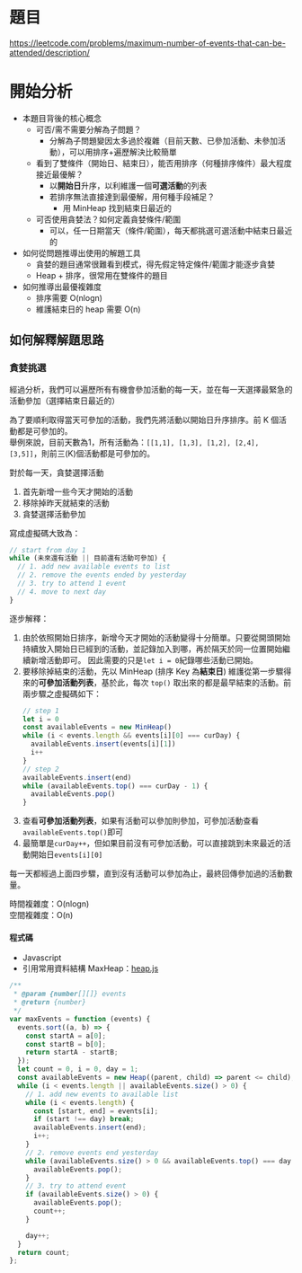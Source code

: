# 題目

https://leetcode.com/problems/maximum-number-of-events-that-can-be-attended/description/

# 開始分析

- 本題目背後的核心概念
  - 可否/需不需要分解為子問題？
    - 分解為子問題變因太多過於複雜（目前天數、已參加活動、未參加活動），可以用排序+遍歷解決比較簡單
  - 看到了雙條件（開始日、結束日），能否用排序（何種排序條件）最大程度接近最優解？
    - 以**開始日**升序，以利維護一個**可選活動**的列表
    - 若排序無法直接達到最優解，用何種手段補足？
      - 用 MinHeap 找到結束日最近的
  - 可否使用貪婪法？如何定義貪婪條件/範圍
    - 可以，任一日期當天（條件/範圍），每天都挑選可選活動中結束日最近的
- 如何從問題推導出使用的解題工具
  - 貪婪的題目通常很難看到模式，得先假定特定條件/範圍才能逐步貪婪
  - Heap + 排序，很常用在雙條件的題目
- 如何推導出最優複雜度
  - 排序需要 O(nlogn)
  - 維護結束日的 heap 需要 O(n)
## 如何解釋解題思路

### 貪婪挑選

經過分析，我們可以遍歷所有有機會參加活動的每一天，並在每一天選擇最緊急的活動參加（選擇結束日最近的）

為了要順利取得當天可參加的活動，我們先將活動以開始日升序排序。前 K 個活動都是可參加的。  
舉例來說，目前天數為1，所有活動為：`[[1,1], [1,3], [1,2], [2,4], [3,5]]`，則前三(K)個活動都是可參加的。

對於每一天，貪婪選擇活動
1. 首先新增一些今天才開始的活動
2. 移除掉昨天就結束的活動
3. 貪婪選擇活動參加

寫成虛擬碼大致為：
```js
// start from day 1
while (未來還有活動 || 目前還有活動可參加) {
  // 1. add new available events to list
  // 2. remove the events ended by yesterday
  // 3. try to attend 1 event
  // 4. move to next day
}
```

逐步解釋：
1. 由於依照開始日排序，新增今天才開始的活動變得十分簡單。只要從開頭開始持續放入開始日已經到的活動，並記錄加入到哪，再於隔天於同一位置開始繼續新增活動即可。 因此需要的只是`let i = 0`紀錄哪些活動已開始。
2. 要移除掉結束的活動，先以 MinHeap (排序 Key 為**結束日**) 維護從第一步驟得來的**可參加活動列表**，基於此，每次 `top()` 取出來的都是最早結束的活動。前兩步驟之虛擬碼如下：
    ```js
    // step 1
    let i = 0
    const availableEvents = new MinHeap()
    while (i < events.length && events[i][0] === curDay) {
      availableEvents.insert(events[i][1])
      i++
    }
    // step 2
    availableEvents.insert(end)
    while (availableEvents.top() === curDay - 1) {
      availableEvents.pop()
    }
    ```
3. 查看**可參加活動列表**，如果有活動可以參加則參加，可參加活動查看`availableEvents.top()`即可
4. 最簡單是`curDay++`，但如果目前沒有可參加活動，可以直接跳到未來最近的活動開始日`events[i][0]`

每一天都經過上面四步驟，直到沒有活動可以參加為止，最終回傳參加過的活動數量。

時間複雜度：O(nlogn)  
空間複雜度：O(n)

#### 程式碼

- Javascript
- 引用常用資料結構 MaxHeap：[heap.js](/key-algorithms/heap.js)

```js
/**
 * @param {number[][]} events
 * @return {number}
 */
var maxEvents = function (events) {
  events.sort((a, b) => {
    const startA = a[0];
    const startB = b[0];
    return startA - startB;
  });
  let count = 0, i = 0, day = 1;
  const availableEvents = new Heap((parent, child) => parent <= child);
  while (i < events.length || availableEvents.size() > 0) {
    // 1. add new events to available list
    while (i < events.length) {
      const [start, end] = events[i];
      if (start !== day) break;
      availableEvents.insert(end);
      i++;
    }
    // 2. remove events end yesterday
    while (availableEvents.size() > 0 && availableEvents.top() === day - 1) {
      availableEvents.pop();
    }
    // 3. try to attend event
    if (availableEvents.size() > 0) {
      availableEvents.pop();
      count++;
    }

    day++;
  }
  return count;
};
```
